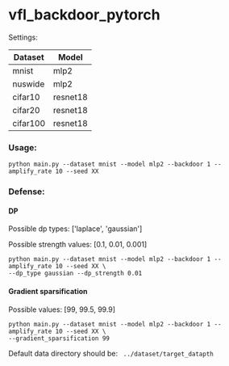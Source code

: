 # vfl_backdoor_pytorch

Settings:


| Dataset      | Model |
| ----------- | ----------- |
| mnist      | mlp2       |
| nuswide   | mlp2        |
| cifar10   | resnet18    |
| cifar20   | resnet18    |
| cifar100   | resnet18    |


### Usage:

```
python main.py --dataset mnist --model mlp2 --backdoor 1 --amplify_rate 10 --seed XX
```

### Defense:

#### DP

Possible dp types: ['laplace', 'gaussian']

Possible strength values: [0.1, 0.01, 0.001]

```
python main.py --dataset mnist --model mlp2 --backdoor 1 --amplify_rate 10 --seed XX \
--dp_type gaussian --dp_strength 0.01

```
#### Gradient sparsification
Possible values: [99, 99.5, 99.9]
```
python main.py --dataset mnist --model mlp2 --backdoor 1 --amplify_rate 10 --seed XX \
--gradient_sparsification 99

```

Default data directory should be: ` ../dataset/target_datapth`